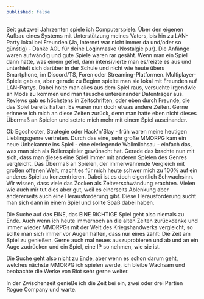 ```yaml
---
published: false
---
```

Seit gut zwei Jahrzenten spiele ich Computerspiele. Über den eigenen Aufbau eines Systems mit Unterstützung meines Vaters, bis hin zu LAN-Party lokal bei Freunden (Ja, Internet war nicht immer da und/oder so günstig) - Danke AOL für deine Loginmaske (Nostalgie pur). Die Anfänge waren aufwändig und gute Spiele waren rar gesäht. Wenn man ein Spiel dann hatte, was einem gefiel, dann intensivierte man es/reizte es aus und unterhielt sich darüber in der Schule und nicht wie heute übers Smartphone, im Discord/TS, Foren oder Streaming-Platformen. Multiplayer-Spiele gab es, aber gerade zu Beginn spielte man sie lokal mit Freunden auf LAN-Partys. Dabei holte man alles aus dem Spiel raus, versuchte irgendwie an Mods zu kommen und man tausche untereinander Datenträger aus. Reviews gab es höchstens in Zeitschriften, oder eben durch Freunde, die das Spiel bereits hatten. Es waren nun doch etwas andere Zeiten. Gerne erinnere ich mich an diese Zeiten zurück, denn man hatte eben nicht dieses Übermaß an Spielen und setzte mich mehr mit einem Spiel auseinander. 

Ob Egoshooter, Strategie oder Hack'n'Slay - früh waren meine heutigen Lieblingsgenre vertreten. Durch das eine, sehr große MMORPG kam ein neue Unbekannte ins Spiel - eine eierlegende Wollmilchsau - einfach das, was man sich als Rollenspieler gewünscht hat. Gerade das brachte nun mit sich, dass man dieses eine Spiel immer mit anderen Spielen des Genres vergleicht. Das Übermaß an Spielen, der immerwährende Vergleich mit großen offenen Welt, macht es für mich heute schwer mich zu 100% auf ein anderes Spiel zu konzentrieren. Dabei ist es doch eigentlich Schwachsinn. Wir wissen, dass viele das Zocken als Zeitverschwändung erachten. Vielen wie auch mir tut dies aber gut, weil es einerseits Ablenkung aber andererseits auch eine Herausforderung gibt. Diese Herausforderung sucht man sich dann in einem Spiel und sollte Spaß dabei haben. 

Die Suche auf das EINE, das EINE RICHTIGE Spiel geht also niemals zu Ende. Auch wenn ich heute immernoch an die alten Zeiten zurückdenke und immer wieder MMORPGs mit der Welt des Kriegshandwerks vergleicht, so sollte man sich immer vor Augen halten, dass nur eines zählt: Die Zeit am Spiel zu genießen. Gerne auch mal neues auszuprobieren und ab und an ein Auge zudrücken und ein Spiel, eine IP so nehmen, wie sie ist.

Die Suche geht also nicht zu Ende, aber wenn es schon darum geht, welches nächste MMORPG ich spielen werde, ich bleibe Wachsam und beobachte die Werke von Riot sehr gerne weiter.

In der Zwischenzeit genieße ich die Zeit bei ein, zwei oder drei Partien Rogue Company und warte.
